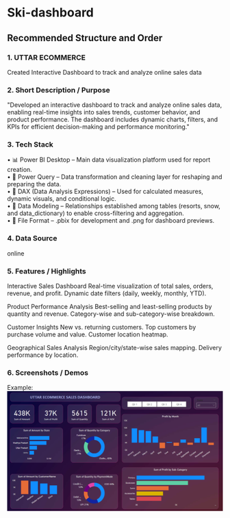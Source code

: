 # Ski-dashboard
## Recommended Structure and Order
### 1.	UTTAR ECOMMERCE 

Created Interactive Dashboard to track and analyze online sales data

### 2.	Short Description / Purpose

"Developed an interactive dashboard to track and analyze online sales data, enabling real-time insights into sales trends, customer behavior, and product performance. The dashboard includes dynamic charts, filters, and KPIs for efficient decision-making and performance monitoring."

### 3.	Tech Stack

•	📊 Power BI Desktop – Main data visualization platform used for report creation.<br>
•	📂 Power Query – Data transformation and cleaning layer for reshaping and preparing the data.<br>
•	🧠 DAX (Data Analysis Expressions) – Used for calculated measures, dynamic visuals, and conditional logic.<br>
•	📝 Data Modeling – Relationships established among tables (resorts, snow, and data_dictionary) to enable cross-filtering and aggregation.<br>
•	📁 File Format – .pbix for development and .png for dashboard previews.

### 4.	Data Source

online

### 5.	Features / Highlights
Interactive Sales Dashboard
Real-time visualization of total sales, orders, revenue, and profit.
Dynamic date filters (daily, weekly, monthly, YTD).

Product Performance Analysis
Best-selling and least-selling products by quantity and revenue.
Category-wise and sub-category-wise breakdown.

Customer Insights
New vs. returning customers.
Top customers by purchase volume and value.
Customer location heatmap.

Geographical Sales Analysis
Region/city/state-wise sales mapping.
Delivery performance by location.



### 6.	Screenshots / Demos
Example: ![Dashboard Preview](https://github.com/sudhanshushukla04/uttar-ecommerce-dashboard/blob/main/snapshot%20dashboard.png)
